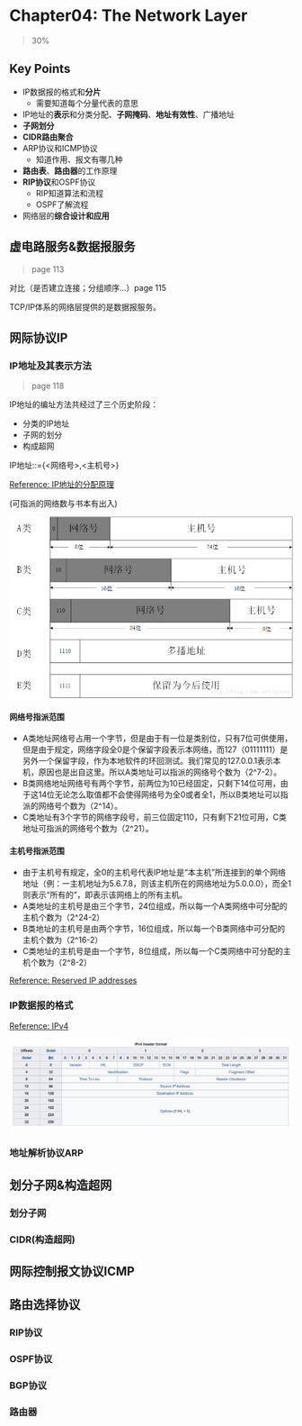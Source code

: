 # Chapter04: The Network Layer

> 30%

## Key Points

- IP数据报的格式和**分片**
  - 需要知道每个分量代表的意思
- IP地址的**表示**和分类分配、**子网掩码**、**地址有效性**、广播地址
- **子网划分**
- **CIDR路由聚合**
- ARP协议和ICMP协议
  - 知道作用、报文有哪几种
- **路由表**、**路由器**的工作原理
- **RIP协议**和OSPF协议
  - RIP知道算法和流程
  - OSPF了解流程
- 网络层的**综合设计和应用**

## 虚电路服务&数据报服务

> page 113

对比（是否建立连接；分组顺序...）page 115

TCP/IP体系的网络层提供的是数据报服务。

## 网际协议IP

### IP地址及其表示方法

> page 118

IP地址的编址方法共经过了三个历史阶段：

- 分类的IP地址
- 子网的划分
- 构成超网

IP地址::={<网络号>,<主机号>}

[Reference: IP地址的分配原理](https://blog.csdn.net/qzcsu/article/details/72859431)

(可指派的网络数与书本有出入)

![ip](img/ip01.png)

#### 网络号指派范围

- A类地址网络号占用一个字节，但是由于有一位是类别位，只有7位可供使用，但是由于规定，网络字段全0是个保留字段表示本网络，而127（01111111）是另外一个保留字段，作为本地软件的环回测试。我们常见的127.0.0.1表示本机，原因也是出自这里。所以A类地址可以指派的网络号个数为（2^7-2）。
- B类网络地址网络号有两个字节，前两位为10已经固定，只剩下14位可用，由于这14位无论怎么取值都不会使得网络号为全0或者全1，所以B类地址可以指派的网络号个数为（2^14）。
- C类地址有3个字节的网络字段号，前三位固定110，只有剩下21位可用，C类地址可指派的网络号个数为（2^21）。

#### 主机号指派范围

- 由于主机号有规定，全0的主机号代表IP地址是“本主机”所连接到的单个网络地址（例：一主机地址为5.6.7.8，则该主机所在的网络地址为5.0.0.0），而全1则表示“所有的”，即表示该网络上的所有主机。
- A类地址的主机号是由三个字节，24位组成，所以每一个A类网络中可分配的主机个数为（2^24-2）
- B类地址的主机号是由两个字节，16位组成，所以每一个B类网络中可分配的主机个数为（2^16-2）
- C类地址的主机号是由一个字节，8位组成，所以每一个C类网络中可分配的主机个数为（2^8-2）

[Reference: Reserved IP addresses](https://en.wikipedia.org/wiki/Reserved_IP_addresses)

### IP数据报的格式

[Reference: IPv4](https://en.wikipedia.org/wiki/IPv4)

![ipv4](img/ipv4-header.jpg)



### 地址解析协议ARP

## 划分子网&构造超网

### 划分子网

### CIDR(构造超网)

## 网际控制报文协议ICMP

## 路由选择协议

### RIP协议

### OSPF协议

### BGP协议

### 路由器

